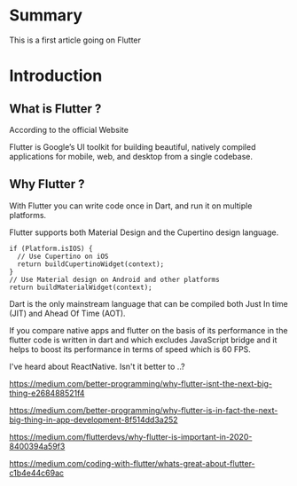 # Summary

This is a first article going on Flutter 

# Introduction

## What is Flutter ?

According to the official Website 

Flutter is Google’s UI toolkit for building beautiful, natively compiled applications for mobile, web, and desktop from a single codebase.


## Why Flutter ?

With Flutter you can write code once in Dart, and run it on multiple platforms.

Flutter supports both Material Design and the Cupertino design language.

```
if (Platform.isIOS) {
  // Use Cupertino on iOS
  return buildCupertinoWidget(context);
}
// Use Material design on Android and other platforms
return buildMaterialWidget(context);
```

Dart is the only mainstream language that can be compiled both Just In time (JIT) and Ahead Of Time (AOT).


If you compare native apps and flutter on the basis of its performance in the flutter code is written in dart and which excludes JavaScript bridge and it helps to boost its performance in terms of speed which is 60 FPS.


I've heard about ReactNative. Isn't it better to ..?


https://medium.com/better-programming/why-flutter-isnt-the-next-big-thing-e268488521f4

https://medium.com/better-programming/why-flutter-is-in-fact-the-next-big-thing-in-app-development-8f514dd3a252

https://medium.com/flutterdevs/why-flutter-is-important-in-2020-8400394a59f3

https://medium.com/coding-with-flutter/whats-great-about-flutter-c1b4e44c69ac
